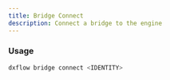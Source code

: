 ```yaml
---
title: Bridge Connect 
description: Connect a bridge to the engine
---
```


### Usage

```bash [Terminal]
dxflow bridge connect <IDENTITY>
```

